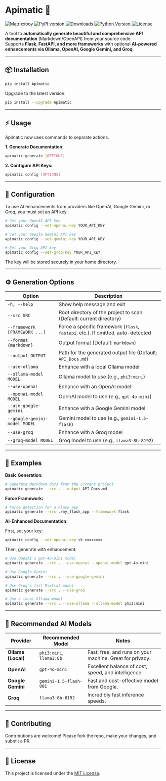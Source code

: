 # Apimatic 🚀  

[![Matrixxboy](https://img.shields.io/badge/github-Matrixxboy-purple.svg)](https://github.com/Matrixxboy)
[![PyPI version](https://badge.fury.io/py/Apimatic.svg)](https://pypi.org/project/Apimatic/)
[![Downloads](https://static.pepy.tech/badge/Apimatic)](https://pepy.tech/project/Apimatic)
[![Python Version](https://img.shields.io/badge/python-%3E%3D3.9-blue)](https://pypi.org/project/Apimatic/)
[![License](https://img.shields.io/pypi/l/Apimatic.svg)](https://github.com/Matrixxboy/Apimatic/blob/main/LICENSE)


A tool to **automatically generate beautiful and comprehensive API documentation** (Markdown/OpenAPI) from your source code.  
Supports **Flask, FastAPI, and more frameworks** with optional **AI-powered enhancements via Ollama, OpenAI, Google Gemini, and Groq**.  

---

## 📦 Installation

```bash
pip install Apimatic
```

Upgrade to the latest version:

```bash
pip install --upgrade Apimatic
```

---

## ⚡ Usage

Apimatic now uses commands to separate actions.

**1. Generate Documentation:**
```bash
apimatic generate [OPTIONS]
```

**2. Configure API Keys:**
```bash
apimatic config [OPTIONS]
```

---

## 🔑 Configuration

To use AI enhancements from providers like OpenAI, Google Gemini, or Groq, you must set an API key.

```bash
# Set your OpenAI API key
apimatic config --set-openai-key YOUR_API_KEY

# Set your Google Gemini API key
apimatic config --set-gemini-key YOUR_API_KEY

# Set your Groq API key
apimatic config --set-groq-key YOUR_API_KEY
```
The key will be stored securely in your home directory.

---

## ⚙️ Generation Options

| Option | Description |
| --- | --- |
| `-h, --help` | Show help message and exit |
| `--src SRC` | Root directory of the project to scan (Default: current directory) |
| `--framework [FRAMEWORK ...]` | Force a specific framework (`flask`, `fastapi`, etc.). If omitted, auto-detected |
| `--format {markdown}` | Output format (Default: `markdown`) |
| `--output OUTPUT` | Path for the generated output file (Default: `API_Docs.md`) |
| `--use-ollama` | Enhance with a local Ollama model |
| `--ollama-model MODEL` | Ollama model to use (e.g., `phi3:mini`) |
| `--use-openai` | Enhance with an OpenAI model |
| `--openai-model MODEL` | OpenAI model to use (e.g., `gpt-4o-mini`) |
| `--use-google-gemini` | Enhance with a Google Gemini model |
| `--google-gemini-model MODEL` | Gemini model to use (e.g., `gemini-1.5-flash`) |
| `--use-groq` | Enhance with a Groq model |
| `--groq-model MODEL` | Groq model to use (e.g., `llama3-8b-8192`) |

---

## 📝 Examples

**Basic Generation:**
```bash
# Generate Markdown docs from the current project
apimatic generate --src . --output API_Docs.md
```

**Force Framework:**
```bash
# Force detection for a Flask app
apimatic generate --src ./my_flask_app --framework flask
```

**AI-Enhanced Documentation:**

First, set your key:
```bash
apimatic config --set-openai-key sk-xxxxxxxx
```
Then, generate with enhancement:
```bash
# Use OpenAI's gpt-4o-mini model
apimatic generate --src . --use-openai --openai-model gpt-4o-mini

# Use Google Gemini
apimatic generate --src . --use-google-gemini

# Use Groq's fast Mixtral model
apimatic generate --src . --use-groq

# Use a local Ollama model
apimatic generate --src . --use-ollama --ollama-model phi3:mini
```

---

## 🤖 Recommended AI Models

| Provider | Recommended Model | Notes |
| --- | --- | --- |
| **Ollama (Local)** | `phi3:mini`, `llama3:8b` | Fast, free, and runs on your machine. Great for privacy. |
| **OpenAI** | `gpt-4o-mini` | Excellent balance of cost, speed, and intelligence. |
| **Google Gemini** | `gemini-1.5-flash-001` | Fast and cost-effective model from Google. |
| **Groq** | `llama3-8b-8192` | Incredibly fast inference speeds. |

---

## 🤝 Contributing

Contributions are welcome! Please fork the repo, make your changes, and submit a PR.

---

## 📄 License

This project is licensed under the [MIT License](LICENSE).

